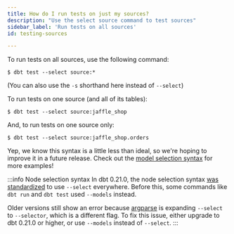 ```yaml
---
title: How do I run tests on just my sources?
description: "Use the select source command to test sources"
sidebar_label: 'Run tests on all sources'
id: testing-sources

---
```


To run tests on all sources, use the following command:

```shell
$ dbt test --select source:*
```

(You can also use the `-s` shorthand here instead of `--select`)

To run tests on one source (and all of its tables):

```shell
$ dbt test --select source:jaffle_shop
```

And, to run tests on one source <Term id="table" /> only:

```shell
$ dbt test --select source:jaffle_shop.orders
```

Yep, we know this syntax is a little less than ideal, so we're hoping to improve it in a future release. Check out the [model selection syntax](node-selection/syntax) for more examples!


:::info Node selection syntax 
In dbt 0.21.0, the node selection syntax [was standardized](https://github.com/dbt-labs/dbt-core/pull/3791) to use `--select` everywhere. Before this, some commands like `dbt run` and `dbt test` used `--models` instead.  

Older versions still show an error because [argparse](https://docs.python.org/3/library/argparse.html#allow-abbrev) is expanding `--select` to `--selector`, which is a different flag.
To fix this issue, either upgrade to dbt 0.21.0 or higher, or use `--models` instead of `--select`.
:::
